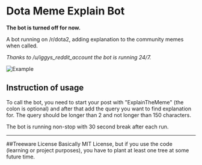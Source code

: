 # Dota Meme Explain Bot

**The bot is turned off for now.**

A bot running on /r/dota2, adding explanation to the community memes when called.

*Thanks to /u/iggys_reddit_account the bot is running 24/7.*

![Example](http://i.imgur.com/48ckzrf.png)

## Instruction of usage
To call the bot, you need to start your post with "ExplainTheMeme" (the colon is optional) and after that add the query you want to find explanation for. The query should be longer than 2 and not longer than 150 characters.

The bot is running non-stop with 30 second break after each run.

---
##Treeware License
Basically MIT License, but if you use the code (learning or project purposes), you have to plant at least one tree at some future time.

